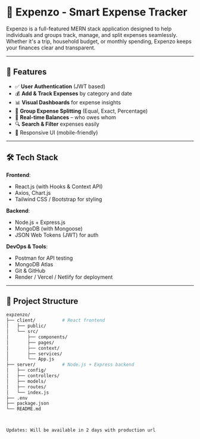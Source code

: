 # 💸 Expenzo - Smart Expense Tracker

Expenzo is a full-featured MERN stack application designed to help individuals and groups track, manage, and split expenses seamlessly. Whether it's a trip, household budget, or monthly spending, Expenzo keeps your finances clear and transparent.

---

## 🚀 Features

- ✅ **User Authentication** (JWT based)
- 💰 **Add & Track Expenses** by category and date
- 📊 **Visual Dashboards** for expense insights
- 👥 **Group Expense Splitting** (Equal, Exact, Percentage)
- 🔁 **Real-time Balances** – who owes whom
- 🔍 **Search & Filter** expenses easily
- 📱 Responsive UI (mobile-friendly)

---

## 🛠️ Tech Stack

**Frontend**:  
- React.js (with Hooks & Context API)  
- Axios, Chart.js  
- Tailwind CSS / Bootstrap for styling

**Backend**:  
- Node.js + Express.js  
- MongoDB (with Mongoose)  
- JSON Web Tokens (JWT) for auth

**DevOps & Tools**:  
- Postman for API testing  
- MongoDB Atlas  
- Git & GitHub  
- Render / Vercel / Netlify for deployment

---

## 📂 Project Structure

```bash
expzenzo/
├── client/          # React frontend
│   ├── public/
│   └── src/
│       ├── components/
│       ├── pages/
│       ├── context/
│       ├── services/
│       └── App.js
├── server/          # Node.js + Express backend
│   ├── config/
│   ├── controllers/
│   ├── models/
│   ├── routes/
│   └── index.js
├── .env
├── package.json
└── README.md



Updates: Will be available in 2 days with production url